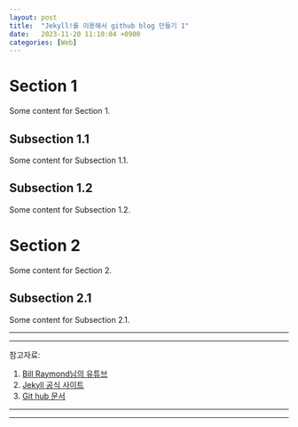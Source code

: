 ```yaml
---
layout: post
title:  "Jekyll!를 이용해서 github blog 만들기 1"
date:   2023-11-20 11:10:04 +0900
categories: [Web]
---
```


# Section 1
Some content for Section 1.

## Subsection 1.1
Some content for Subsection 1.1.

## Subsection 1.2
Some content for Subsection 1.2.

# Section 2
Some content for Section 2.

## Subsection 2.1
Some content for Subsection 2.1.

---
***

참고자료:
1. [Bill Raymond님의 유튜브](https://www.youtube.com/@bill-raymond/featured)
2. [Jekyll 공식 사이트](https://jekyllrb.com/docs/collections/)
3. [Git hub 문서](https://docs.github.com/en/pages/setting-up-a-github-pages-site-with-jekyll/about-github-pages-and-jekyll)

***
---
